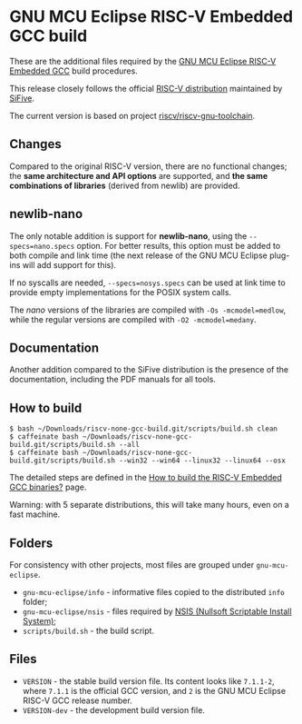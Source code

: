 # GNU MCU Eclipse RISC-V Embedded GCC build

These are the additional files required by the [GNU MCU Eclipse RISC-V Embedded GCC](https://github.com/gnu-mcu-eclipse/riscv-gcc) build procedures.

This release closely follows the official [RISC-V distribution](https://github.com/riscv/riscv-gcc) maintained by [SiFive](https://www.sifive.com).

The current version is based on project [riscv/riscv-gnu-toolchain](https://github.com/riscv/riscv-gnu-toolchain).

## Changes

Compared to the original RISC-V version, there are no functional changes; the **same architecture and API options** are supported, and **the same combinations of libraries** (derived from newlib) are provided.

## newlib-nano

The only notable addition is support for **newlib-nano**, using the `--specs=nano.specs` option. For better results, this option must be added to both compile and link time (the next release of the GNU MCU Eclipse plug-ins will add support for this).

If no syscalls are needed, `--specs=nosys.specs` can be used at link time to provide empty implementations for the POSIX system calls.

The _nano_ versions of the libraries are compiled with `-Os -mcmodel=medlow`, while the regular versions are compiled with `-O2 -mcmodel=medany`.

## Documentation

Another addition compared to the SiFive distribution is the presence of the documentation, including the PDF manuals for all tools.

## How to build

```
$ bash ~/Downloads/riscv-none-gcc-build.git/scripts/build.sh clean
$ caffeinate bash ~/Downloads/riscv-none-gcc-build.git/scripts/build.sh --all
$ caffeinate bash ~/Downloads/riscv-none-gcc-build.git/scripts/build.sh --win32 --win64 --linux32 --linux64 --osx
```

The detailed steps are defined in the [How to build the RISC-V Embedded GCC binaries?](https://gnu-mcu-eclipse.github.io/toolchain/riscv/build-procedure/) page.

Warning: with 5 separate distributions, this will take many hours, even on a fast machine.

## Folders

For consistency with other projects, most files are grouped under `gnu-mcu-eclipse`.

* `gnu-mcu-eclipse/info` - informative files copied to the distributed `info` folder;
* `gnu-mcu-eclipse/nsis` - files required by [NSIS (Nullsoft Scriptable Install System)](http://nsis.sourceforge.net/Main_Page);
* `scripts/build.sh` - the build script.

## Files

* `VERSION` - the stable build version file. Its content looks like `7.1.1-2`, where `7.1.1` is the official GCC version, and `2` is the GNU MCU Eclipse RISC-V GCC release number.
* `VERSION-dev` - the development build version file.